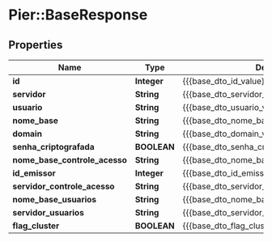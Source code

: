 # Pier::BaseResponse

## Properties
Name | Type | Description | Notes
------------ | ------------- | ------------- | -------------
**id** | **Integer** | {{{base_dto_id_value}}} | [optional] 
**servidor** | **String** | {{{base_dto_servidor_value}}} | [optional] 
**usuario** | **String** | {{{base_dto_usuario_value}}} | [optional] 
**nome_base** | **String** | {{{base_dto_nome_base_value}}} | [optional] 
**domain** | **String** | {{{base_dto_domain_value}}} | [optional] 
**senha_criptografada** | **BOOLEAN** | {{{base_dto_senha_criptografada_value}}} | [optional] 
**nome_base_controle_acesso** | **String** | {{{base_dto_nome_base_controle_acesso_value}}} | [optional] 
**id_emissor** | **Integer** | {{{base_dto_id_emissor_value}}} | [optional] 
**servidor_controle_acesso** | **String** | {{{base_dto_servidor_controle_acesso_value}}} | [optional] 
**nome_base_usuarios** | **String** | {{{base_dto_nome_base_usuarios_value}}} | [optional] 
**servidor_usuarios** | **String** | {{{base_dto_servidor_usuarios_value}}} | [optional] 
**flag_cluster** | **BOOLEAN** | {{{base_dto_flag_cluster_value}}} | [optional] 



